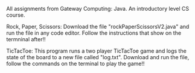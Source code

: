 All assignments from Gateway Computing: Java. An introductory level CS course. 

Rock, Paper, Scissors:
  Download the file "rockPaperScissorsV2.java" and run the file in any code editor. 
  Follow the instructions that show on the termninal after!!
  
TicTacToe:
  This program runs a two player TicTacToe game and logs the state of the board to a new file called "log.txt". 
  Download and run the file, follow the commands on the terminal to play the game!!
  

